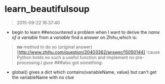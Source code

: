 # learn_beautifulsoup
> 2015-09-22 16:37:40
- begin to learn
##encountered a problem when I want to derive the *name of a variable* from a *variable*
find a answer on Zhihu,which is:
> **no** method to do so
(original answer)[http://www.zhihu.com/question/20403362/answer/15050144]
'cause Python holds no such a useful function and implement no pre-processing.*I guse*
###also got something:
- global() gives a dict which contains{variableName, value}
but can't get the variableName with no clue

